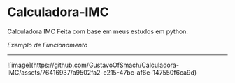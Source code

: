 # Calculadora-IMC

Calculadora IMC Feita com base em meus estudos em python.

_Exemplo de Funcionamento_
<hr>
![image](https://github.com/GustavoOfSmach/Calculadora-IMC/assets/76416937/a9502fa2-e215-47bc-af6e-147550f6ca9d)

